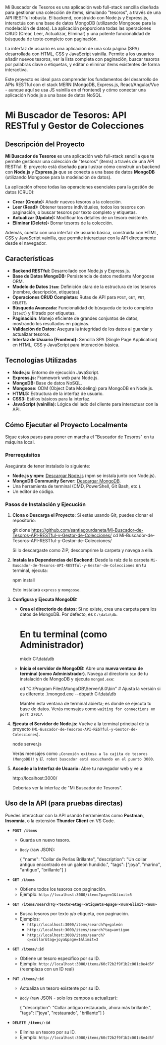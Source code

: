 Mi Buscador de Tesoros es una aplicación web full-stack sencilla diseñada para gestionar una colección de ítems, simulando "tesoros", a través de una API RESTful robusta. El backend, construido con Node.js y Express.js, interactúa con una base de datos MongoDB (utilizando Mongoose para la modelación de datos). La aplicación proporciona todas las operaciones CRUD (Crear, Leer, Actualizar, Eliminar) y una potente funcionalidad de búsqueda de texto completo con paginación.

La interfaz de usuario es una aplicación de una sola página (SPA) desarrollada con HTML, CSS y JavaScript vainilla. Permite a los usuarios añadir nuevos tesoros, ver la lista completa con paginación, buscar tesoros por palabras clave o etiquetas, y editar o eliminar ítems existentes de forma interactiva.

Este proyecto es ideal para comprender los fundamentos del desarrollo de APIs RESTful con el stack MERN (MongoDB, Express.js, React/Angular/Vue - aunque aquí se usa JS vainilla en el frontend) y cómo conectar una aplicación Node.js a una base de datos NoSQL.

# Mi Buscador de Tesoros: API RESTful y Gestor de Colecciones

## Descripción del Proyecto

**Mi Buscador de Tesoros** es una aplicación web full-stack sencilla que te permite gestionar una colección de "tesoros" (ítems) a través de una API RESTful. El proyecto está diseñado para ilustrar cómo construir un backend con **Node.js** y **Express.js** que se conecta a una base de datos **MongoDB** (utilizando Mongoose para la modelación de datos).

La aplicación ofrece todas las operaciones esenciales para la gestión de datos (CRUD):
- **Crear (Create):** Añadir nuevos tesoros a la colección.
- **Leer (Read):** Obtener tesoros individuales, todos los tesoros con paginación, o buscar tesoros por texto completo y etiquetas.
- **Actualizar (Update):** Modificar los detalles de un tesoro existente.
- **Eliminar (Delete):** Borrar tesoros de la colección.

Además, cuenta con una interfaz de usuario básica, construida con HTML, CSS y JavaScript vainilla, que permite interactuar con la API directamente desde el navegador.

## Características

- **Backend RESTful:** Desarrollado con Node.js y Express.js.
- **Base de Datos MongoDB:** Persistencia de datos mediante Mongoose ORM.
- **Modelo de Datos `Item`:** Definición clara de la estructura de los tesoros (nombre, descripción, etiquetas).
- **Operaciones CRUD Completas:** Rutas de API para `POST`, `GET`, `PUT`, `DELETE`.
- **Búsqueda Avanzada:** Funcionalidad de búsqueda de texto completo (`$text`) y filtrado por etiquetas.
- **Paginación:** Manejo eficiente de grandes conjuntos de datos, mostrando los resultados en páginas.
- **Validación de Datos:** Asegura la integridad de los datos al guardar y actualizar tesoros.
- **Interfaz de Usuario (Frontend):** Sencilla SPA (Single Page Application) en HTML, CSS y JavaScript para interacción básica.

## Tecnologías Utilizadas

- **Node.js:** Entorno de ejecución JavaScript.
- **Express.js:** Framework web para Node.js.
- **MongoDB:** Base de datos NoSQL.
- **Mongoose:** ODM (Object Data Modeling) para MongoDB en Node.js.
- **HTML5:** Estructura de la interfaz de usuario.
- **CSS3:** Estilos básicos para la interfaz.
- **JavaScript (vainilla):** Lógica del lado del cliente para interactuar con la API.

## Cómo Ejecutar el Proyecto Localmente

Sigue estos pasos para poner en marcha el "Buscador de Tesoros" en tu máquina local.

### Prerrequisitos

Asegúrate de tener instalado lo siguiente:

- **Node.js y npm:** [Descargar Node.js](https://nodejs.org/) (npm se instala junto con Node.js).
- **MongoDB Community Server:** [Descargar MongoDB](https://www.mongodb.com/try/download/community).
- Una herramienta de terminal (CMD, PowerShell, Git Bash, etc.).
- Un editor de código.

### Pasos de Instalación y Ejecución

1.  **Clona o Descarga el Proyecto:**
    Si estás usando Git, puedes clonar el repositorio:
    
    git clone https://github.com/santiagourdaneta/Mi-Buscador-de-Tesoros-API-RESTful-y-Gestor-de-Colecciones/
    cd Mi-Buscador-de-Tesoros-API-RESTful-y-Gestor-de-Colecciones/
    
    Si lo descargaste como ZIP, descomprime la carpeta y navega a ella.

2.  **Instala las Dependencias del Backend:**
    Desde la raíz de la carpeta `Mi-Buscador-de-Tesoros-API-RESTful-y-Gestor-de-Colecciones` en tu terminal, ejecuta:
    
    npm install
   
    Esto instalará `express` y `mongoose`.

3.  **Configura y Ejecuta MongoDB:**
    - **Crea el directorio de datos:** Si no existe, crea una carpeta para los datos de MongoDB. Por defecto, es `C:\data\db`.
      
      # En tu terminal (como Administrador)
      mkdir C:\data\db
     
    - **Inicia el servidor de MongoDB:** Abre una **nueva ventana de terminal (como Administrador)**. Navega al directorio `bin` de tu instalación de MongoDB y ejecuta `mongod.exe`:
      
      cd "C:\Program Files\MongoDB\Server\8.0\bin" # Ajusta la versión si es diferente
      .\mongod.exe --dbpath C:\data\db
     
      Mantén esta ventana de terminal abierta; es donde se ejecuta tu base de datos. Verás mensajes como `waiting for connections on port 27017`.

4.  **Ejecuta el Servidor de Node.js:**
    Vuelve a la terminal principal de tu proyecto (`Mi-Buscador-de-Tesoros-API-RESTful-y-Gestor-de-Colecciones`). 
    
    node server.js
    
    Verás mensajes como `¡Conexión exitosa a la cajita de tesoros (MongoDB)!` y `El robot buscador está escuchando en el puerto 3000`.

5.  **Accede a la Interfaz de Usuario:**
    Abre tu navegador web y ve a:
    
    http://localhost:3000/
   
    Deberías ver la interfaz de "Mi Buscador de Tesoros".

## Uso de la API (para pruebas directas)

Puedes interactuar con la API usando herramientas como **Postman**, **Insomnia**, o la extensión **Thunder Client** en VS Code.

-   **`POST /items`**
    -   Guarda un nuevo tesoro.
    -   `Body` (raw JSON):
       
        {
          "name": "Collar de Perlas Brillante",
          "description": "Un collar antiguo encontrado en un galeón hundido.",
          "tags": ["joya", "marino", "antiguo", "brillante"]
        }
       
-   **`GET /items`**
    -   Obtiene todos los tesoros con paginación.
    -   Ejemplo: `http://localhost:3000/items?page=1&limit=5`
-   **`GET /items/search?q=<texto>&tag=<etiqueta>&page=<num>&limit=<num>`**
    -   Busca tesoros por texto y/o etiqueta, con paginación.
    -   Ejemplos:
        - `http://localhost:3000/items/search?q=galeón`
        - `http://localhost:3000/items/search?tag=antiguo`
        - `http://localhost:3000/items/search?q=collar&tag=joya&page=1&limit=3`
-   **`GET /items/:id`**
    -   Obtiene un tesoro específico por su ID.
    -   Ejemplo: `http://localhost:3000/items/60c72b2f9f1b2c001c8e4d5f` (reemplaza con un ID real)
-   **`PUT /items/:id`**
    -   Actualiza un tesoro existente por su ID.
    -   `Body` (raw JSON - solo los campos a actualizar):
        
        {
          "description": "Collar antiguo restaurado, ahora más brillante.",
          "tags": ["joya", "restaurado", "brillante"]
        }
       
-   **`DELETE /items/:id`**
    -   Elimina un tesoro por su ID.
    -   Ejemplo: `http://localhost:3000/items/60c72b2f9f1b2c001c8e4d5f`
